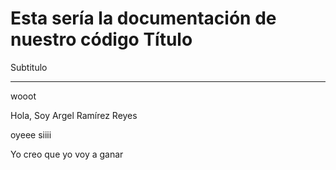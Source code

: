 Esta sería la documentación de nuestro código
Título
============================

Subtitulo
___________________________

wooot

Hola, Soy Argel Ramírez Reyes

oyeee siiii

Yo creo que yo voy a ganar
